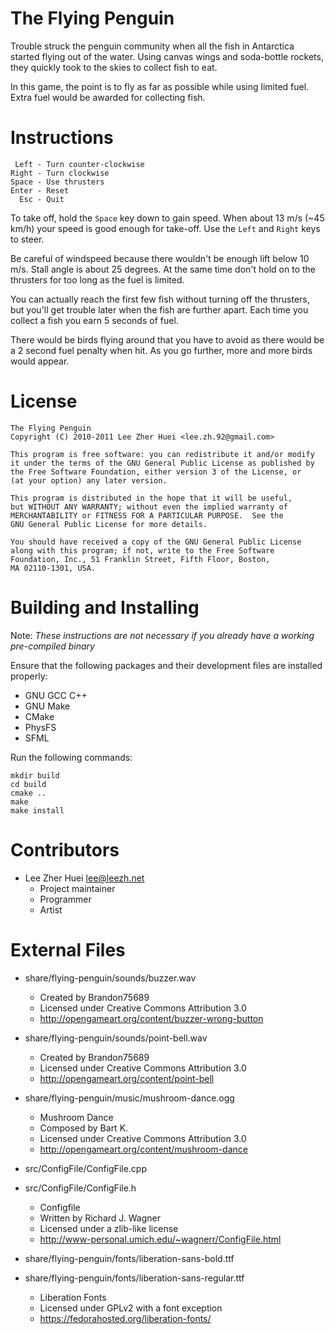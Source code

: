 # The Flying Penguin
Trouble struck the penguin community when all the fish in Antarctica started flying out of the water. Using canvas wings and soda-bottle rockets, they quickly took to the skies to collect fish to eat.

In this game, the point is to fly as far as possible while using limited fuel. Extra fuel would be awarded for collecting fish.

# Instructions

     Left - Turn counter-clockwise
    Right - Turn clockwise
    Space - Use thrusters
    Enter - Reset
      Esc - Quit

To take off, hold the `Space` key down to gain speed. When about 13 m/s (~45 km/h) your speed is good enough for take-off. Use the `Left` and `Right` keys to steer.

Be careful of windspeed because there wouldn't be enough lift below 10 m/s. Stall angle is about 25 degrees. At the same time don't hold on to the thrusters for too long as the fuel is limited.

You can actually reach the first few fish without turning off the thrusters, but you'll get trouble later when the fish are further apart. Each time you collect a fish you earn 5 seconds of fuel.

There would be birds flying around that you have to avoid as there would be a 2 second fuel penalty when hit. As you go further, more and more birds would appear.

# License

    The Flying Penguin
    Copyright (C) 2010-2011 Lee Zher Huei <lee.zh.92@gmail.com>
    
    This program is free software: you can redistribute it and/or modify
    it under the terms of the GNU General Public License as published by
    the Free Software Foundation, either version 3 of the License, or
    (at your option) any later version.
    
    This program is distributed in the hope that it will be useful,
    but WITHOUT ANY WARRANTY; without even the implied warranty of
    MERCHANTABILITY or FITNESS FOR A PARTICULAR PURPOSE.  See the
    GNU General Public License for more details.
    
    You should have received a copy of the GNU General Public License
    along with this program; if not, write to the Free Software
    Foundation, Inc., 51 Franklin Street, Fifth Floor, Boston,
    MA 02110-1301, USA.

# Building and Installing

Note: *These instructions are not necessary if you already have a working pre-compiled binary*

Ensure that the following packages and their development files are installed properly:

  * GNU GCC C++
  * GNU Make
  * CMake
  * PhysFS
  * SFML

Run the following commands:

    mkdir build
    cd build
    cmake ..
    make
    make install

# Contributors

* Lee Zher Huei lee@leezh.net
  - Project maintainer
  - Programmer
  - Artist

# External Files

* share/flying-penguin/sounds/buzzer.wav
  - Created by Brandon75689
  - Licensed under Creative Commons Attribution 3.0
  - http://opengameart.org/content/buzzer-wrong-button

* share/flying-penguin/sounds/point-bell.wav
  - Created by Brandon75689
  - Licensed under Creative Commons Attribution 3.0
  - http://opengameart.org/content/point-bell

* share/flying-penguin/music/mushroom-dance.ogg
  - Mushroom Dance
  - Composed by Bart K.
  - Licensed under Creative Commons Attribution 3.0
  - http://opengameart.org/content/mushroom-dance

* src/ConfigFile/ConfigFile.cpp
* src/ConfigFile/ConfigFile.h
  - Configfile
  - Written by Richard J. Wagner
  - Licensed under a zlib-like license
  - http://www-personal.umich.edu/~wagnerr/ConfigFile.html

* share/flying-penguin/fonts/liberation-sans-bold.ttf
* share/flying-penguin/fonts/liberation-sans-regular.ttf
  - Liberation Fonts
  - Licensed under GPLv2 with a font exception
  - https://fedorahosted.org/liberation-fonts/
